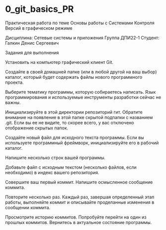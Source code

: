 # 0_git_basics_PR
 Практическая работа по теме Основы работы с Системами Контроля Версий в графическом режиме

Дисциплина: Сетевые системы и приложения
Группа ДПИ22-1
Студент: Галкин Денис Сергеевич

Задания для выполнения

Установить на компьютер графический клиент Git.

Создайте в своей домашней папке (или в любой другой на ваш выбор) каталог, который будет содержать файлы нового программного проекта.

Выберите тематику программы, которую собираетесь написать. Язык программирования и используемые инструменты разработки сейчас не важны.

Инициализируйте в этой директории репозиторий гит.
Обратите внимание на появление в этой папке скрытой подпапки с названием .git. Если вы ее не видите, то скорее всего, у вас отключено отображение скрытых папок.

Создайте новый файл для исходного текста программы. Если вы используете программный фреймворк, инициализируйте его в рабочий каталог.

Напишите несколько строк вашей программы.

Добавьте файл с исходным текстом (несколько файлов, если необходимо) в индекс вашего репозитория.

Совершите ваш первый коммит. Напишите осмысленное сообщение коммита.

Повторите несколько раз. Каждый раз, завершая определенный этап работы, выполняйте коммит и описывайте проделанные изменения в сообщении коммита.

Просмотрите историю коммитов. Попробуйте перейти на один из прошлых коммитов. Вернитесь в актуальное состояние программы.

